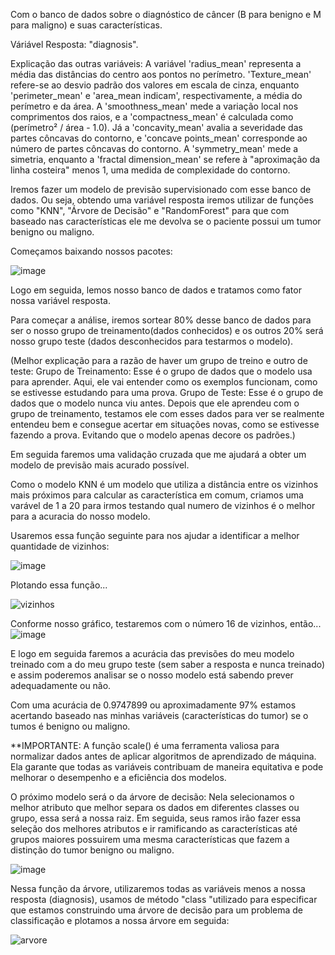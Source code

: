 Com o banco de dados sobre o diagnóstico de câncer (B para benigno e M para maligno) e suas características.

Váriável Resposta: "diagnosis".

Explicação das outras variáveis:
A variável 'radius_mean' representa a média das distâncias do centro aos pontos no perímetro. 'Texture_mean' refere-se ao desvio padrão dos valores em escala de cinza, enquanto 'perimeter_mean' e 'area_mean indicam', respectivamente, a média do perímetro e da área. A 'smoothness_mean' mede a variação local nos comprimentos dos raios, e a 'compactness_mean' é calculada como (perímetro² / área - 1.0). Já a 'concavity_mean' avalia a severidade das partes côncavas do contorno, e 'concave points_mean' corresponde ao número de partes côncavas do contorno. A 'symmetry_mean' mede a simetria, enquanto a 'fractal dimension_mean' se refere à "aproximação da linha costeira" menos 1, uma medida de complexidade do contorno.

Iremos fazer um modelo de previsão supervisionado com esse banco de dados. Ou seja, obtendo uma variável resposta iremos utilizar de funções como "KNN", "Árvore de Decisão" e "RandomForest" para que com baseado nas características ele me devolva se o paciente possui um tumor benigno ou maligno. 

Começamos baixando nossos pacotes:

![image](https://github.com/user-attachments/assets/8688e866-4447-4cf0-a82e-84b641ca7136)

Logo em seguida, lemos nosso banco de dados e tratamos como fator nossa variável resposta. 

Para começar a análise, iremos sortear 80% desse banco de dados para ser o nosso grupo de treinamento(dados conhecidos) e os outros 20% será nosso grupo teste (dados desconhecidos para testarmos o modelo). 

(Melhor explicação para a razão de haver um grupo de treino e outro de teste: 
Grupo de Treinamento:
Esse é o grupo de dados que o modelo usa para aprender. Aqui, ele vai entender como os exemplos funcionam, como se estivesse estudando para uma prova.
Grupo de Teste:
Esse é o grupo de dados que o modelo nunca viu antes. Depois que ele aprendeu com o grupo de treinamento, testamos ele com esses dados para ver se realmente entendeu bem e consegue acertar em situações novas, como se estivesse fazendo a prova.
Evitando que o modelo apenas decore os padrões.)

Em seguida faremos uma validação cruzada que me ajudará a obter um modelo de previsão mais acurado possível. 

Como o modelo KNN é um modelo que utiliza a distância entre os vizinhos mais próximos para calcular as característica em comum, criamos uma varável de 1 a 20 para irmos testando qual numero de vizinhos é o melhor para a acuracia do nosso modelo.

Usaremos essa função seguinte para nos ajudar a identificar a melhor quantidade de vizinhos:

![image](https://github.com/user-attachments/assets/8248881f-7c3f-47cc-8e05-c46e49e8b67e)

Plotando essa função...

![vizinhos](https://github.com/user-attachments/assets/742c67c2-367f-4da0-b130-671212813282)

Conforme nosso gráfico, testaremos com o número 16 de vizinhos, então...
![image](https://github.com/user-attachments/assets/cad41759-fe48-4d9b-b904-ca14bbdb1b3c)

E logo em seguida faremos a acurácia das previsões do meu modelo treinado com a do meu grupo teste (sem saber a resposta e nunca treinado) e assim poderemos analisar se o nosso modelo está sabendo prever adequadamente ou não.

Com uma acurácia de 0.9747899 ou aproximadamente 97% estamos acertando baseado nas minhas variáveis (características do tumor) se o tumos é benigno ou maligno.

**IMPORTANTE: A função scale() é uma ferramenta valiosa para normalizar dados antes de aplicar algoritmos de aprendizado de máquina. Ela garante que todas as variáveis contribuam de maneira equitativa e pode melhorar o desempenho e a eficiência dos modelos.


O próximo modelo será o da árvore de decisão: 
Nela selecionamos o melhor atributo que melhor separa os dados em diferentes classes ou grupo, essa será a nossa raiz.
Em seguida, seus ramos irão fazer essa seleção dos melhores atributos e ir ramificando as características até grupos maiores possuirem uma mesma características que fazem a distinção do tumor benigno ou maligno.

![image](https://github.com/user-attachments/assets/6c23111e-3e7a-4058-9f48-efeed20be46c)

Nessa função da árvore, utilizaremos todas as variáveis menos a nossa resposta (diagnosis), usamos de método "class "utilizado para especificar que estamos construindo uma árvore de decisão para um problema de classificação e plotamos a nossa árvore em seguida:

![arvore](https://github.com/user-attachments/assets/9dd44043-678a-4f6a-9132-8b34ffbaef2f)




